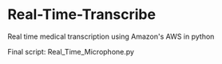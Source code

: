 # Real-Time-Transcribe
Real time medical transcription using Amazon's AWS in python

Final script: Real_Time_Microphone.py

